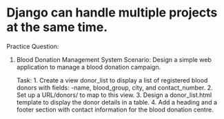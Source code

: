 # Django can handle multiple projects at the same time. 

Practice Question:

1. Blood Donation Management System
    Scenario: Design a simple web application to manage a blood donation campaign.

    Task: 1. Create a view donor_list to display a list of registered blood donors with fields:
                    -name, blood_group, city, and contact_number.
          2. Set up a URL/donors/ to map to this view.
          3. Design a donor_list.html template to display the donor details in a table.
          4. Add a heading and a footer section with contact information for the blood donation centre.